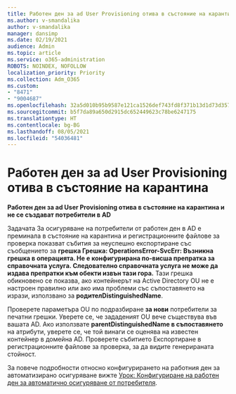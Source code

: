 ```yaml
---
title: Работен ден за ad User Provisioning отива в състояние на карантина
ms.author: v-smandalika
author: v-smandalika
manager: dansimp
ms.date: 02/19/2021
audience: Admin
ms.topic: article
ms.service: o365-administration
ROBOTS: NOINDEX, NOFOLLOW
localization_priority: Priority
ms.collection: Adm_O365
ms.custom:
- "8471"
- "9004687"
ms.openlocfilehash: 32a5d010b95b9587e121ca1526def743fd8f371b13d1d73d3578c692839edf19
ms.sourcegitcommit: b5f7da89a650d2915dc652449623c78be6247175
ms.translationtype: HT
ms.contentlocale: bg-BG
ms.lasthandoff: 08/05/2021
ms.locfileid: "54036481"
---
```

# <a name="workday-to-ad-user-provisioning-goes-into-quarantine-state"></a>Работен ден за ad User Provisioning отива в състояние на карантина

**Работен ден за ad User Provisioning отива в състояние на карантина и не се създават потребители в AD**

Задачата За осигуряване на потребители от работен ден в AD е преминала в състояние на карантина и регистрационните файлове за проверка показват събития за неуспешно експортиране със съобщението за **грешка Грешка: OperationsError-SvcErr: Възникна грешка в операцията. Не е конфигурирана по-висша препратка за справочната услуга. Следователно справочната услуга не може да издава препратки към обекти извън тази гора.** Тази грешка обикновено се показва, ако контейнерът на Active Directory OU не е настроен правилно или ако има проблеми със съпоставянето на изрази, използвано за **родителDistinguishedName**.

Проверете параметъра OU по подразбиране **за нови** потребители за печатни грешки. Уверете се, че зададеният OU вече съществува във вашата AD. Ако използвате **parentDistinguishedName в съпоставянето** на атрибути, уверете се, че той винаги се оценява на известен контейнер в домейна AD. Проверете събитието Експортиране в регистрационните файлове за проверка, за да видите генерираната стойност.

За повече подробности относно конфигурирането на работния ден за автоматизирано осигуряване вижте [Урок: Конфигуриране на работен ден за автоматично осигуряване от потребителя](https://docs.microsoft.com/azure/active-directory/saas-apps/workday-inbound-tutorial).

